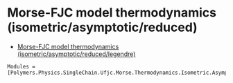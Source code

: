 # Morse-FJC model thermodynamics (isometric/asymptotic/reduced)

  * [Morse-FJC model thermodynamics (isometric/asymptotic/reduced/legendre)](../../../../../../../legendre)

```@autodocs
Modules = [Polymers.Physics.SingleChain.Ufjc.Morse.Thermodynamics.Isometric.Asymptotic.Reduced]
```
